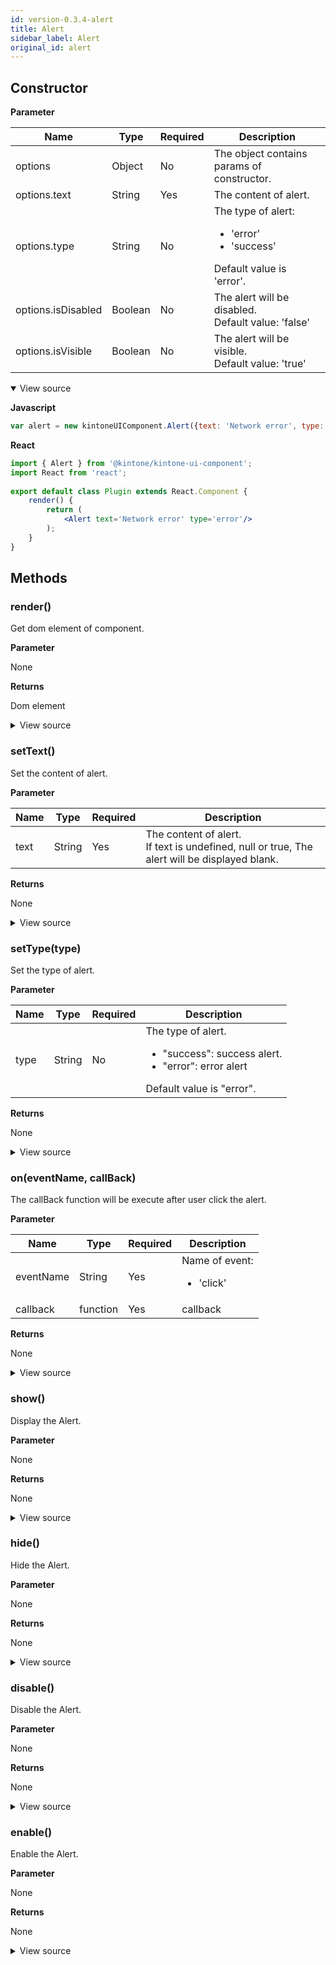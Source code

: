 ```yaml
---
id: version-0.3.4-alert
title: Alert
sidebar_label: Alert
original_id: alert
---
```


## Constructor
**Parameter**

| Name| Type| Required| Description |
| --- | --- | --- | --- |
|options|Object|No|The object contains params of constructor.|
|options.text|String|Yes|The content of alert.|
|options.type|String|No|The type of alert: <ul><li> 'error' </li><li> 'success' </li></ul> Default value is 'error'. |
|options.isDisabled|Boolean|No|The alert will be disabled. <br> Default value: 'false'|
|options.isVisible|Boolean|No|The alert will be visible. <br> Default value: 'true'|

<details class="tab-container" open>
<Summary>View source</Summary>

**Javascript**
```javascript
var alert = new kintoneUIComponent.Alert({text: 'Network error', type: 'error'});
```

**React**
```jsx
import { Alert } from '@kintone/kintone-ui-component';
import React from 'react';
 
export default class Plugin extends React.Component {
    render() {
        return (
            <Alert text='Network error' type='error'/>
        );
    }
}
```
</details>

## Methods
### render()
Get dom element of component.

**Parameter**

None

**Returns**

Dom element

<details class="tab-container">
<Summary>View source</Summary>

**Javascript**
```javascript sandbox_kuc-alert-js-render-2ffrj
var alert = new kintoneUIComponent.Alert({
    text: 'Network error', 
    type: 'error'
});
var body = document.getElementsByTagName("BODY")[0];
body.appendChild(alert.render());
```

**React**
```jsx sandbox_kuc-alert-react-render-7kbd2
import { Alert} from '@kintone/kintone-ui-component';
import React from 'react';
 
export default class Plugin extends React.Component {
    render() {
        return (
            <Alert text='Network error' type='error'/>
        );
    }
}
```
</details>

### setText()
Set the content of alert.

**Parameter**

| Name| Type| Required| Description |
| --- | --- | --- | --- |
|text|	String|	Yes|The content of alert. <br> If text is undefined, null or true, The alert will be displayed blank.|

**Returns**

None

<details class="tab-container">
<Summary>View source</Summary>

**Javascript**
```javascript sandbox_kuc-alert-js-settext-mm9cr
var alert = new kintoneUIComponent.Alert({
    text: 'Network error', 
    type: 'error'
});
var body = document.getElementsByTagName("BODY")[0];
body.appendChild(alert.render());
alert.setText('New Text');
```

**React**
```jsx sandbox_kuc-alert-react-settext-7dtzn
import { Alert } from '@kintone/kintone-ui-component';
import React from 'react';
 
export default class Plugin extends React.Component {
    render() {
        return (
            <Alert text='Network error' type='error'/>
        );
    }
}
```
</details>

### setType(type)
Set the type of alert.

**Parameter**

| Name| Type| Required| Description |
| --- | --- | --- | --- |
|type|	String|	No| The type of alert. <ul><li>"success": success alert.</li><li>"error": error alert </li></ul> Default value is "error".|

**Returns**

None

<details class="tab-container">
<Summary>View source</Summary>

**Javascript**
```javascript sandbox_kuc-alert-js-settype-47ojq
var alert = new kintoneUIComponent.Alert({
    text: 'Network error', 
    type: 'error'
});
var body = document.getElementsByTagName("BODY")[0];
body.appendChild(alert.render());
alert.setType('success');
```

**React**
```jsx sandbox_kuc-alert-react-settype-kdh2n
import { Alert } from '@kintone/kintone-ui-component';
import React from 'react';
 
export default class Plugin extends React.Component {
    render() {
        return (
            <Alert text='Network error' type='success'/>
        );
    }
}
```
</details>

### on(eventName, callBack)
The callBack function will be execute after user click the alert.

**Parameter**

| Name| Type| Required| Description |
| --- | --- | --- | --- |
|eventName|	String|	Yes|Name of event: <ul><li>'click'</li></ul>|
|callback|function |Yes|callback|

**Returns**

None

<details class="tab-container">
<Summary>View source</Summary>

**Javascript**
```javascript sandbox_kuc-alert-js-on-bshv2
var myAlert = new kintoneUIComponent.Alert({
    text: "Click me to set type to success",
    type: "error"
});

var body = document.getElementsByTagName("BODY")[0];
body.appendChild(myAlert.render());
myAlert.on("click", function(event) {
    myAlert.setType("success");
});
```

**React**
```jsx sandbox_kuc-alert-react-on-iogmn
import { Alert } from '@kintone/kintone-ui-component';
import React from 'react';
 
export default class Plugin extends React.Component {
    state = {
        type: 'error'
    }
    render() {
        return (
            <Alert text='Network error' type={this.state.type} onClick={this.handleClick}/>
        );
    }
    handleClick = () => {
        this.setState({
            type: "success"
        });
    }
}
```
</details>

### show()
Display the Alert.

**Parameter**

None

**Returns**

None

<details class="tab-container">
<Summary>View source</Summary>

**Javascript**
```javascript sandbox_kuc-alert-js-show-ujbzf
var alert = new kintoneUIComponent.Alert({
    text: 'Network error', 
    type: 'error'
});
var body = document.getElementsByTagName("BODY")[0];
body.appendChild(alert.render());
alert.show();
```

**React**
```jsx sandbox_kuc-alert-react-show-vgngm
import { Alert } from '@kintone/kintone-ui-component';
import React from 'react';
 
export default class Plugin extends React.Component {
    render() {
        return (
            <Alert text='Network error' type='error' isVisible={true}/>
        );
    }
}
```
</details>

### hide()
Hide the Alert.

**Parameter**

None

**Returns**

None

<details class="tab-container">
<Summary>View source</Summary>

**Javascript**
```javascript sandbox_kuc-alert-js-hide-spt1w
var alert = new kintoneUIComponent.Alert({
    text: 'Network error', 
    type: 'error'
});
var body = document.getElementsByTagName("BODY")[0];
body.appendChild(alert.render());
alert.hide();
```

**React**
```jsx sandbox_kuc-alert-react-hide-b44zi
import { Alert } from '@kintone/kintone-ui-component';
import React from 'react';
 
export default class Plugin extends React.Component {
    render() {
        return (
            <Alert text='Network error' type='error' isVisible={false}/>
        );
    }
}
```
</details>

### disable()
Disable the Alert.

**Parameter**

None

**Returns**

None

<details class="tab-container">
<Summary>View source</Summary>

**Javascript**
```javascript sandbox_kuc-alert-js-disable-ity6e
var alert = new kintoneUIComponent.Alert({
    text: 'Network error', 
    type: 'error'
});
var body = document.getElementsByTagName("BODY")[0];
body.appendChild(alert.render());
alert.disable();
```

**React**
```jsx sandbox_kuc-alert-react-disable-9okdz
import { Alert } from '@kintone/kintone-ui-component';
import React from 'react';
 
export default class Plugin extends React.Component {
    render() {
        return (
            <Alert text='Network error' type='error' isDisabled={true}/>
        );
    }
}
```
</details>

### enable()
Enable the Alert.

**Parameter**

None

**Returns**

None

<details class="tab-container">
<Summary>View source</Summary>

**Javascript**
```javascript sandbox_kuc-alert-js-enable-fmx23
var alert = new kintoneUIComponent.Alert({
    text: 'Network error', 
    type: 'error'
});
var body = document.getElementsByTagName("BODY")[0];
body.appendChild(alert.render());
alert.enable();
```

**React**
```jsx sandbox_kuc-alert-react-enable-gy30h
import { Alert } from '@kintone/kintone-ui-component';
import React from 'react';
 
export default class Plugin extends React.Component {
    render() {
        return (
            <Alert text='Network error' type='error' isDisabled={false}/>
        );
    }
}
```
</details>